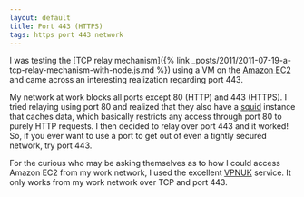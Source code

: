 ```yaml
---
layout: default
title: Port 443 (HTTPS)
tags: https port 443 network
---
```


I was testing the [TCP relay mechanism]({% link _posts/2011/2011-07-19-a-tcp-relay-mechanism-with-node.js.md %}) using a VM on the [Amazon EC2](http://www.embracingthecloud.com/2010/12/05/InstallingNodejsOnAmazonEC2.aspx) and came across an interesting realization regarding port 443.

My network at work blocks all ports except 80 (HTTP) and 443 (HTTPS). I tried relaying using port 80 and realized that they also have a [squid](http://www.squid-cache.org/) instance that caches data, which basically restricts any access through port 80 to purely HTTP requests. I then decided to relay over port 443 and it worked! So, if you ever want to use a port to get out of even a tightly secured network, try port 443.

For the curious who may be asking themselves as to how I could access Amazon EC2 from my work network, I used the excellent [VPNUK](http://vpnuk.net/) service. It only works from my work network over TCP and port 443.

